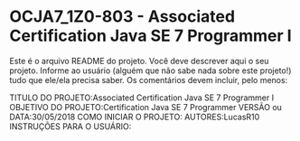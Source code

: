 # OCJA7_1Z0-803 - Associated Certification Java SE 7 Programmer I


Este é o arquivo README do projeto. Você deve descrever aqui o seu projeto.
Informe ao usuário (alguém que não sabe nada sobre este projeto!) tudo que
ele/ela precisa saber. Os comentários devem incluir, pelo menos:


TITULO DO PROJETO:Associated Certification Java SE 7 Programmer I
OBJETIVO DO PROJETO:Certification Java SE 7 Programmer
VERSÃO ou DATA:30/05/2018
COMO INICIAR O PROJETO:
AUTORES:LucasR10
INSTRUÇÕES PARA O USUÁRIO:

